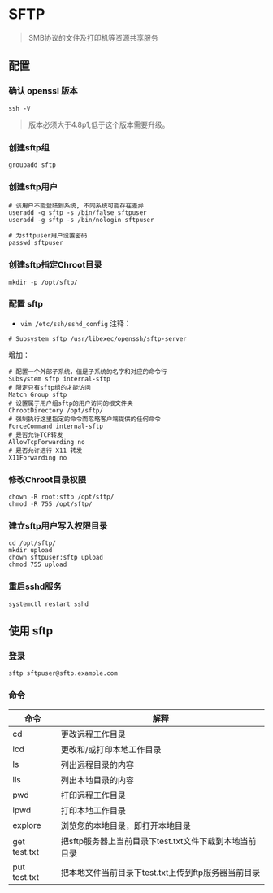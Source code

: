# SFTP

> SMB协议的文件及打印机等资源共享服务

## 配置

### 确认 openssl 版本
```shell
ssh -V
```
> 版本必须大于4.8p1,低于这个版本需要升级。

### 创建sftp组
```shell
groupadd sftp
```

### 创建sftp用户
```shell
# 该用户不能登陆到系统, 不同系统可能存在差异
useradd -g sftp -s /bin/false sftpuser
useradd -g sftp -s /bin/nologin sftpuser

# 为sftpuser用户设置密码
passwd sftpuser
```

### 创建sftp指定Chroot目录
```shell
mkdir -p /opt/sftp/
```

### 配置 sftp
- `vim /etc/ssh/sshd_config`
注释：
```shell
# Subsystem sftp /usr/libexec/openssh/sftp-server
```
增加：
```shell
# 配置一个外部子系统，值是子系统的名字和对应的命令行
Subsystem sftp internal-sftp
# 限定只有sftp组的才能访问      
Match Group sftp 
# 设置属于用户组sftp的用户访问的根文件夹
ChrootDirectory /opt/sftp/ 
# 强制执行这里指定的命令而忽略客户端提供的任何命令
ForceCommand internal-sftp
# 是否允许TCP转发
AllowTcpForwarding no
# 是否允许进行 X11 转发
X11Forwarding no
```
### 修改Chroot目录权限
```shell
chown -R root:sftp /opt/sftp/
chmod -R 755 /opt/sftp/
```

### 建立sftp用户写入权限目录
```shell
cd /opt/sftp/
mkdir upload
chown sftpuser:sftp upload
chmod 755 upload
```

### 重启sshd服务
```shell
systemctl restart sshd
```

## 使用 sftp

### 登录
```shell
sftp sftpuser@sftp.example.com
```

### 命令

| 命令           | 解释                                |
|--------------|-----------------------------------|
| cd           | 更改远程工作目录                          |
| lcd          | 更改和/或打印本地工作目录                     |
| ls           | 列出远程目录的内容                         |
| lls          | 列出本地目录的内容                         |
| pwd          | 打印远程工作目录                          |
| lpwd         | 打印本地工作目录                          |
| explore      | 浏览您的本地目录，即打开本地目录                  |
| get test.txt | 把sftp服务器上当前目录下test.txt文件下载到本地当前目录 |
| put test.txt | 把本地文件当前目录下test.txt上传到ftp服务器当前目录   |

